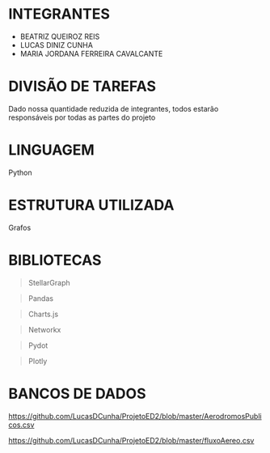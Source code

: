 # **INTEGRANTES**

- BEATRIZ QUEIROZ REIS
- LUCAS DINIZ CUNHA
- MARIA JORDANA FERREIRA CAVALCANTE


# **DIVISÃO DE TAREFAS**

Dado nossa quantidade reduzida de integrantes, todos estarão responsáveis por todas as partes do projeto


# **LINGUAGEM**

Python


# **ESTRUTURA UTILIZADA**

Grafos


# **BIBLIOTECAS**
 
> StellarGraph

> Pandas
 
> Charts.js

> Networkx

> Pydot

> Plotly


# **BANCOS DE DADOS**

https://github.com/LucasDCunha/ProjetoED2/blob/master/AerodromosPublicos.csv

https://github.com/LucasDCunha/ProjetoED2/blob/master/fluxoAereo.csv
